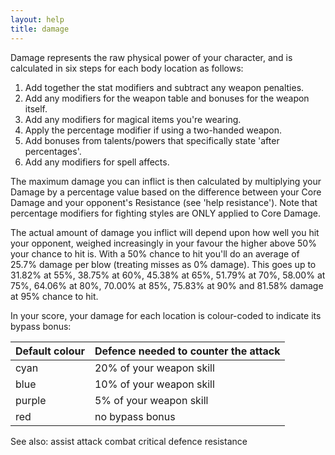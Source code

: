 ```yaml
---
layout: help
title: damage
---
```


Damage represents the raw physical power of your character, and is calculated 
in six steps for each body location as follows:

1. Add together the stat modifiers and subtract any weapon penalties.
2. Add any modifiers for the weapon table and bonuses for the weapon itself.
3. Add any modifiers for magical items you're wearing.
4. Apply the percentage modifier if using a two-handed weapon.
5. Add bonuses from talents/powers that specifically state 'after percentages'.
6. Add any modifiers for spell affects.

The maximum damage you can inflict is then calculated by multiplying your 
Damage by a percentage value based on the difference between your Core Damage 
and your opponent's Resistance (see 'help resistance').  Note that percentage 
modifiers for fighting styles are ONLY applied to Core Damage.

The actual amount of damage you inflict will depend upon how well you hit your 
opponent, weighed increasingly in your favour the higher above 50% your chance 
to hit is.  With a 50% chance to hit you'll do an average of 25.7% damage per 
blow (treating misses as 0% damage).  This goes up to 31.82% at 55%, 38.75% at 
60%, 45.38% at 65%, 51.79% at 70%, 58.00% at 75%, 64.06% at 80%, 70.00% at 85%,
75.83% at 90% and 81.58% damage at 95% chance to hit.

In your score, your damage for each location is colour-coded to indicate its
bypass bonus:

Default colour | Defence needed to counter the attack
--- | ---
cyan | 20% of your weapon skill
blue | 10% of your weapon skill
purple | 5% of your weapon skill
red | no bypass bonus

See also: assist attack combat critical defence resistance

